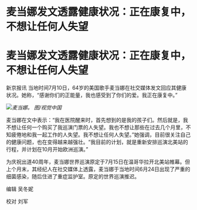 # 麦当娜发文透露健康状况：正在康复中，不想让任何人失望

# 麦当娜发文透露健康状况：正在康复中，不想让任何人失望

新京报讯 当地时间7月10日，64岁的美国歌手麦当娜在社交媒体发文回应其健康状况。她称，“感谢你们的正能量，我也感受到了你们的爱。我正在康复中。”

![](https://inews.gtimg.com/om_bt/OSeM-v3XgvLSLOQuYq2-xA3PHY1OcISZDO1rvafBh5aXYAA/1000)_麦当娜。
图/视觉中国_

麦当娜在文中表示：“我在医院醒来时，首先想到的是我的孩子们。然后就是，我不想让任何一个购买了我巡演门票的人失望。我也不想让那些在过去几个月里，不知疲倦地和我一起工作的人失望。我不想让任何人失望。”她强调，目前很关注自己的健康问题，也在变得越来越强壮。“我目前的计划，就是重新安排巡演北美站的行程，并计划在10月开始欧洲巡演。”

为庆祝出道40周年，麦当娜世界巡演原定于7月15日在温哥华拉开北美站帷幕。但上个月末，其经纪人在社交媒体上透露，麦当娜于当地时间6月24日出现了严重的细菌感染，随后住进了重症监护室。原定的世界巡演推迟。

编辑 吴冬妮

校对 刘军

